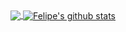 <br><br>
<a href="https://github.com/fmatheusog">
  <img align="center" src="https://github-readme-stats.vercel.app/api/top-langs/?username=fmatheusog&theme=dark">
</a>
<a href="https://github.com/fmatheusog">
 <img align="center" src="https://github-readme-stats.vercel.app/api?username=fmatheusog&show_icons=true&theme=dark&line_height=30" alt="Felipe's github stats"/>
</a>
